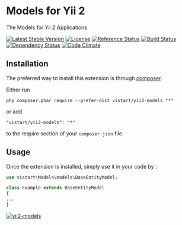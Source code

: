 Models for Yii 2
================
The Models for Yii 2 Applications

[![Latest Stable Version](https://poser.pugx.org/vistart/yii2-models/v/stable.png)](https://packagist.org/packages/vistart/yii2-models)
[![License](https://poser.pugx.org/vistart/yii2-models/license)](https://packagist.org/packages/vistart/yii2-models)
[![Reference Status](https://www.versioneye.com/php/vistart:yii2-models/reference_badge.svg)](https://www.versioneye.com/php/vistart:yii2-models/references)
[![Build Status](https://img.shields.io/travis/vistart/yii2-models.svg)](http://travis-ci.org/vistart/yii2-models)
[![Dependency Status](https://www.versioneye.com/php/vistart:yii2-models/dev-master/badge.png)](https://www.versioneye.com/php/vistart:yii2-models/dev-master)
[![Code Climate](https://img.shields.io/codeclimate/github/vistart/yii2-models.svg)](https://codeclimate.com/github/vistart/yii2-models)

Installation
------------

The preferred way to install this extension is through [composer](http://getcomposer.org/download/).

Either run

```
php composer.phar require --prefer-dist vistart/yii2-models "*"
```

or add

```
"vistart/yii2-models": "*"
```

to the require section of your `composer.json` file.


Usage
-----

Once the extension is installed, simply use it in your code by  :

```php
use vistart\Models\models\BaseEntityModel;

class Example extends BaseEntityModel
{
...
}
```
[![yii2-models](https://img.shields.io/badge/Powered_by-vistart-green.svg?style=flat)](https://vistart.name)